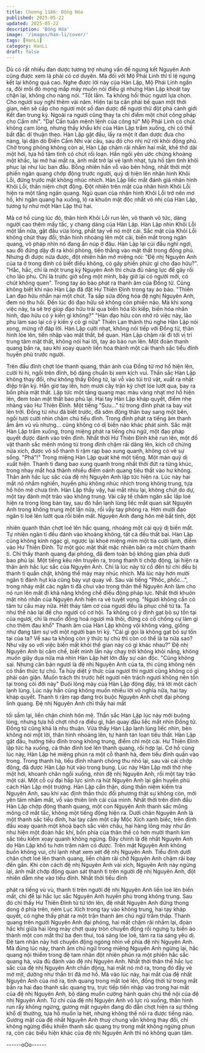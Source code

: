 ```yaml
---
title: Chương 1186: Đồng Hóa
published: 2025-05-22
updated: 2025-05-22
description: 'Đồng Hóa'
image: '/images/han-li/cover/'
tags: [HanLi]
category: HanLi
draft: false
---
```


Dù có rất nhiều đan dược tương trợ nhưng vấn đề ngưng kết
Nguyên Anh cũng được xem là phải có cơ duyên. Mà đối với Mộ
Phái Linh thì tỉ lệ ngưng kết lại không quá cao. Nghe được lời này
của Hàn Lập, Mộ Phái Linh ngẩn ra, đôi môi đỏ mọng mấp máy
muốn nói điều gì nhưng Hàn Lập khoát tay chặn lại, không cho
nàng nói.
"Tốt lắm. Ta không hối thúc ngươi lựa chọn. Cho ngươi suy nghĩ
thêm vài năm. Hiện tại ta cần phải bế quan một thời gian, nên sẽ
cấp cho ngươi một số đan dược để ngươi thử đột phá cảnh giới
Kết đan trung kỳ. Ngoài ra ngươi cũng thay ta chỉ điểm một chút
công pháp cho Cầm nhi".
"Dạ! Cẩn tuân mệnh lệnh của công tử" Mộ Phái Linh có chút
không cam lòng, nhưng thấy khẩu khí của Hàn Lập trầm xuống,
chỉ có thể bất đắc dĩ thuận theo. Hàn Lập gật đầu, lấy ra một ít
đan dược đưa cho nàng, lại dặn dò Điền Cầm Nhi vài câu, sau đó
cho nhị nữ rời khỏi động phủ.
Chờ trong phòng không còn ai, Hàn Lập chậm rãi nhắm hai mắt,
khẽ thở dài một hơi, tựa hồ tâm tình có chút rối loạn. Hắn ngồi
yên ước chừng khoảng một khắc, lại mở hai mắt ra, ánh mắt trở
lại vẻ lạnh nhạt, tựa hồ tâm tình khôi phục lại như lúc ban đầu.
Bỗng nhiên hắn vỗ vào bên hông, nhất thời một phiến ngân
quang chớp động trước người, quỷ dị hiện lên nhân hình Khôi Lỗi,
đứng trước mặt không nhúc nhích.
Hàn Lập liếc mắt đánh giá nhân hình Khôi Lỗi, thần niệm chợt
động. Đột nhiên trên mặt của nhân hình Khôi Lỗi hiện ra một tầng
ngân quang. Ngũ quan của nhân hình Khôi Lỗi trở nên mơ hồ, khi
ngân quang hạ xuống, lộ ra khuôn mặt độc nhất vô nhị của Hàn
Lập, tương tự như một Hàn Lập thứ hai.

Mà cơ hồ cùng lúc đó, thân hình Khôi Lỗi run lên, vô thanh vô tức,
dáng người cao thêm mấy tấc, y chang dáng của Hàn Lập. Hàn
Lập nhìn Khôi Lỗi một lần nữa, gật đầu vừa lòng, phất tay về nó
một cái.
Sắc mặt của Khôi Lỗi không chút thay đổi, thân hình nhoáng lên
một cái, biến mất trong ngân quang, vô pháp nhìn nó đang ẩn núp
ở đâu.
Hàn Lập lại cúi đầu nghĩ ngợi, sau đó đứng dậy đi ra khỏi phòng,
tiến thẳng vào mật thất trong động phủ.
Nhưng đi được nửa được, đột nhiên hắn mở miệng nói:
"Đệ nhị Nguyên Anh của ta ở trong đỉnh có biết điều không, có
gây phiền phức gì cho đạo hữu?".
"Hắc, hắc, chỉ là một trung kỳ Nguyên Anh thì chưa đủ năng lực
để gây rối cho lão phu. Chỉ là trước giờ sống một mình, bây giờ lại
có người mới, có chút không quen".
Trong tay áo bào phát ra thanh âm của Đồng tử. Cũng không biết
khi nào Hàn Lập đã đặt Hư Thiên Đỉnh trong tay áo bào.
"Thiên Lan đạo hữu nhẫn nại một chút. Ta sắp sửa đồng hóa đệ
nghị Nguyên Anh, đem nó thu hồi. Đến lúc đó đạo hữu sẽ không
còn phiền não. Mà khi xong việc này, ta sẽ trợ giúp đạo hữu trải
qua biến hóa lôi kiếp, biến hóa nhân hình, đạo hữu có ý kiến gì
không?"
"Hàn đạo hữu còn nhớ rõ việc này, lão phu làm sao lại có ý kiến ý
cò gì nữa" Thiên Lan thánh thú nghe Hàn Lập nói xong, mừng rỡ
đáp lời.
Hàn Lập cười nhạt, không nói tiếp với Đồng tử, thân hình lóe lên,
tiến nhập vào mật thất, bế quan. Hàn Lập chậm rãi đi tới vị trí
trung tâm mật thất, không nói hai lời, tay áo bào run lên. Một đoàn
thanh quang bắn ra, sau khi xoay quanh liền hóa thành một cái
thanh sắc tiểu đỉnh huyền phù trước người.

Trên đầu đỉnh chợt lóe thanh quang, thân ảnh của Đồng tử mơ hồ
hiện lên, cười hì hì, ngồi trên đỉnh, bộ dáng chuẩn bị xem kịch vui.
Thần sắc Hàn Lập không thay đổi, như không thấy Đồng tử, lại vỗ
vào túi trữ vật, xuất ra nhất điệp trận kỳ.
Hắn giơ tay lên, hơn mươi cây trận kỳ chợt lóe lướt qua, bay ra
bốn phía mật thất. Lập tức một tầng quang mạc màu vàng nhạt
mơ hồ hiện lên, đem toàn mật thất bao phủ lại. Hai tay Hàn Lập
kháp quyết, điểm nhẹ nhàng vào Hư Thiên Đỉnh.
Một tiếng "Sưu…" từ trong đỉnh phát ra bay vút lên trời.
Đồng từ như đã biết trước, đã sớm động thân bay sang một bên,
ngồi tươi cười nhìn chăm chú tiểu đỉnh. Trong đỉnh phát ra tiếng
âm thanh ầm ầm vù vù nhưng… cũng không có dị biến nào khác
phát sinh. Sắc mặt Hàn Lập trầm xuống, trong miệng phát ra tiếng
chú ngữ, một đạo pháp quyết được đánh vào trên đỉnh.
Nhất thời Hư Thiên Đỉnh khẽ run lên, một đồ vật thanh sắc mênh
mông từ trong đỉnh chậm rãi dâng lên, kích cỡ chừng nửa xích,
được vô số thanh ti rậm rạp bao xung quanh, không có vẻ sự
sống.
"Phá"!" Trong miệng Hàn Lập quát khẽ một tiếng.
Một màn quỷ dị xuất hiện. Thanh ti đang bao xung quanh trong
nhất thời đứt ra từng khúc, trong nhay mắt hoá thành nhiều điểm
oánh quang tiêu thất vào hư không. Thân ảnh hắc lục sắc của đệ
nhị Nguyên Anh lập tức hiện ra. Lúc này hai mắt nó nhắm nghiền,
huyền phù không nhúc nhích trong không trung, tựa hồ hôn mê
chưa tỉnh.
Hàn Lập thấy vậy, hai mắt nhíu lại, không chút do dự, một tay
đánh một trảo vào không trung.
Vài cây tế châm ngân sắc lấp loé hiện ra trong lòng bàn tay, sau
đó hắn lạnh lùng liếc mắt quan sát Nguyên Anh trong không trung
một lần nữa, rồi vẫy tay phóng ra. Hơn mười đạo ngân ti loé lên
lướt qua rồi biến mất. Nguyên Anh đang hôn mê bất tỉnh, đột

nhiên quanh thân chợt loé lên hắc quang, nhoáng một cái quỷ dị
biến mất. Tự nhiên ngân ti đều đánh vào khoảng không, tất cả
đều thất bại. Hàn Lập cũng không kinh ngạc gì, ngược lại khoé
miệng mỉm một tia cười lạnh, điểm vào Hư Thiên Đỉnh.
Từ một góc mật thất mặc nhiên bắn ra một chùm thanh ti. Chỉ
thấy thanh quang đại phóng, đã đem toàn bộ không gian phía
dưới bao phủ lại. Một tiếng kêu rên truyền ra, trong thanh ti chớp
động, lại hiện ra thân ảnh hắc lục sắc của Nguyên Anh. Chỉ là lúc
này từ cổ đến tứ chi đều bị thanh ti quấn chặt, không thể mảy may
nhúc nhích.
Mà lúc này hơn mười ngân ti đánh hụt kia cũng bay vụt quay về.
Sau vài tiếng "Phốc, phốc…", trong nháy mắt các ngân ti đã chui
vào trong thân thể Nguyên Anh làm cho nó run lên mất đi khả
năng khống chế điều động pháp lực. Nhất thời khuôn mặt nhỏ
nhắn của Nguyên Anh hiện ra vẻ tuyệt vọng.
"Ngươi không cần có tâm tư cầu may nữa. Hết thảy tâm cơ của
ngươi đều là phục chế từ ta. Ta như thế nào lại để cho ngươi có
cơ hội. Ta không có ý định gạt bỏ sự tồn tại của ngươi, chỉ là
muốn đồng hoá ngươi mà thôi, đừng có cố chống cự làm gì cho
thêm đau khổ" Thanh âm của Hàn Lập không vội không vàng,
giống như đang tâm sự với một người bạn tri kỷ.
"Cái gì gọi là không gạt bỏ sự tồn tại của ta? Về sau ta không còn
ý thức tự chủ thì còn có thể là ta nữa sao? Như vậy so với việc
biến mất khỏi thế gian này có gì khác nhau?" Đệ nhị Nguyên Anh
bị cấm chế, biết mình lần này chạy trời không khỏi nắng, không
muốn giãy dụa nữa mà nhìn Hàn Lập hét lớn đầy sự oán độc.
"Cũng không sai. Nhưng căn bản ngươi là đệ nhị Nguyên Anh
của ta, thì cũng không nên có thần thức tự chủ. Ta hủy diệt ý thức
của ngươi thì ngươi cũng không có gì phải oán giận. Muốn trách
thì trước hết ngươi nên trách ngươi không nên tồn tại trong cõi
đời này" Đuôi lông mày của Hàn Lập động đậy, trả lời một cách
lạnh lùng. Lúc này hắn cũng không muốn nhiều lời vô nghĩa nữa,
hai tay kháp quyết. Thanh ti rậm rạp đang trói buộc Nguyên Anh
chợt đại phóng linh quang. Đệ nhị Nguyên Anh chỉ thấy hai mắt

tối sầm lại, liền chân chính hôn mê.
Thần sắc Hàn Lập lúc này mới buông lỏng, nhưng tựa hồ chợt
nhớ ra điều gì, hắn quay đầu liếc mắt nhìn Đồng tử.
Đồng tử cũng khá là nhu thuận. Vừa thấy Hàn Lập lạnh lùng liếc
nhìn, bèn không nói một lời, thân hình nhoáng lên, tự hành tán
loạn tiêu thất. Hàn Lập gật đầu, hướng tiểu đỉnh trong không
trung, điểm chỉ một cái. Hư Thiên Đỉnh lập tức hạ xuống, cả thân
đỉnh loé lên thanh quang, rồi hợp lại.
Cơ hồ cùng lúc này, Hàn Lập hé miệng phún ra một cỗ thanh hà,
đem tiểu đỉnh quấn vào trong. Trong thanh hà, tiểu đỉnh nhanh
chóng thu nhỏ lại, sau vài cái chớp động, đã được Hàn Lập hút
vào trong bụng.
Lúc này Hàn Lập mới thở nhẹ một hơi, khoanh chân ngồi xuống,
nhìn đệ nhị Nguyên Anh, rồi một tay trảo một cái. Một cỗ cự đại
hấp lực sinh ra hút Nguyên Anh lại gần huyền phù cách Hàn Lập
một trượng. Hàn Lập cẩn thận, dùng thần niệm kiểm tra Nguyên
Anh, sau khi xác định thần thức đối phương thật sự không còn,
mới yên tâm nhắm mắt, vỗ vào thiên linh cái của mình.
Nhất thời trên đỉnh đầu Hàn Lập chớp động thanh quang, một con
Nguyên Anh thanh sắc mông mông cỡ mất tấc, không một tiếng
động hiện ra. Dưới chân Nguyên Anh là một thanh sắc tiểu đỉnh,
hai tay cầm một cây Mộc Xích xanh biếc, trên đỉnh đầu xoay
quanh một khoả bạch sắc viên châu, hai hàng lông mày như ẩn
như hiện một đoàn hắc khí, bốn phía của thân thể có hơn mười
thanh kim sắc tiêu kiếm xoay quanh không ngừng.
Đây chính là đệ nhất Nguyên Anh do Hàn Lập khổ tu hơn trăm
năm có được. Trên mặt Nguyên Anh không buồn không vui, chỉ
lạnh nhạt xem xét đệ nhị Nguyên Anh. Tiểu đỉnh dưới chân chợt
loé lên thanh quang, liền chậm rãi chở Nguyên Anh chậm rãi bay
đến gần.
Khi còn cách đệ nhị Nguyên Anh vài xích, Nguyên Anh này ngừng
lại, ánh mắt chớp động quan sát thanh ti trên người đệ nhị
Nguyên Anh, đột nhiên dẫm nhẹ vào tiểu đỉnh. Nhất thời tiểu đỉnh

phát ra tiếng vù vù, thanh ti trên người đệ nhị Nguyên Anh liền loé
lên biến mất, chỉ để lại hắc lục sắc Nguyên Anh huyền phù trong
không trung.
Sau đó chỉ thấy Hư Thiên Đỉnh từ từ lớn lên, đệ nhất Nguyên Anh
đứng thong dong ở phía trên, ném Lục Xích trong tay vào không
trung, hai tay kháp quyết, có nghe thấy phát ra một trận thanh âm
chú ngữ trầm thấp. Thanh quang trên người Nguyên Anh đại
phóng, hai mắt chậm rãi nhắm lại, đoàn hắc khí giữa hai lông mày
chợt quay tròn chuyển động rồi ngưng tụ biến ảo thành một con
mắt thứ ba đen thui, toả sáng lòe loè, tảm ra tia sáng yêu dị. Đệ
tam nhãn này hơi chuyển động ngóng nhìn về phía đệ nhị Nguyên
Anh.
Mà đúng lúc này, thanh âm chú ngữ trong miệng Nguyên Anh
ngừng lại, hắc quang nội thiểm trong đệ tam nhãn đột nhiên phún
ra một phiến hắc sắc quang hà, vừa đủ đánh vào đệ nhị Nguyên
Anh.
Nhất thời thân thể hắc lục sắc của đệ nhị Nguyên Anh chấn động,
hai mắt nó mở ra, trong đó đầy vẻ mờ mịt, dường như thần trí đã
mơ hồ.
Mà vào lúc này, hai mắt của đệ nhất Nguyên Anh của mở ra, tinh
quang trong mắt loé lên, đồng thời từ trong mắt bắn ra hai đạo
thanh sắc quang trụ, trực tiếp tiến nhập vào trong hai mắt của đệ
nhị Nguyên Anh, bộ dáng muốn cường hành quán chú thể nội của
đệ nhị Nguyên Anh.
Tứ chi của đệ nhị Nguyên Anh vô lực rủ xuống, thân hình run rẩy
không ngừng, gương mặt nguyên đang đò đẫn chợt hiện ra sự
thống khổ dị thường, tựa hồ muốn la hét, nhưng không thể nói ra
được tiếng nào.
Gương mặt của đệ nhất Nguyên Anh thuỷ chung vẫn không thay
đổi, chỉ không ngừng điều khiển thanh sắc quang trụ trong mắt
không ngừng phun ra, còn các biểu hiện khác của đệ nhị Nguyên
Anh thì nó không quan tâm.

------oOo------
